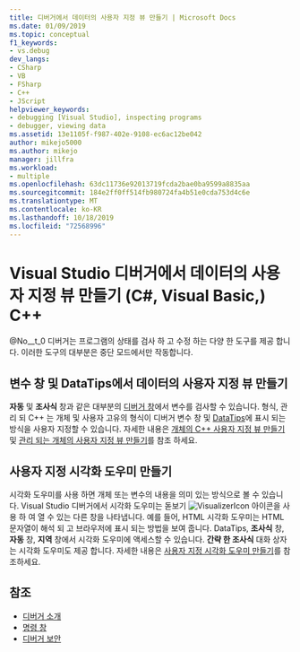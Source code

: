 ```yaml
---
title: 디버거에서 데이터의 사용자 지정 뷰 만들기 | Microsoft Docs
ms.date: 01/09/2019
ms.topic: conceptual
f1_keywords:
- vs.debug
dev_langs:
- CSharp
- VB
- FSharp
- C++
- JScript
helpviewer_keywords:
- debugging [Visual Studio], inspecting programs
- debugger, viewing data
ms.assetid: 13e1105f-f987-402e-9108-ec6ac12be042
author: mikejo5000
ms.author: mikejo
manager: jillfra
ms.workload:
- multiple
ms.openlocfilehash: 63dc11736e92013719fcda2bae0ba9599a8835aa
ms.sourcegitcommit: 184e2ff0ff514fb980724fa4b51e0cda753d4c6e
ms.translationtype: MT
ms.contentlocale: ko-KR
ms.lasthandoff: 10/18/2019
ms.locfileid: "72568996"
---
```

# <a name="create-custom-views-of-data-in-the-visual-studio-debugger-c-visual-basic-c"></a>Visual Studio 디버거에서 데이터의 사용자 지정 뷰 만들기 (C#, Visual Basic,) C++

@No__t_0 디버거는 프로그램의 상태를 검사 하 고 수정 하는 다양 한 도구를 제공 합니다. 이러한 도구의 대부분은 중단 모드에서만 작동합니다.

## <a name="create-custom-views-of-data-in-variable-windows-and-datatips"></a>변수 창 및 DataTips에서 데이터의 사용자 지정 뷰 만들기

 **자동** 및 **조사식** 창과 같은 대부분의 [디버거 창](../debugger/debugger-windows.md)에서 변수를 검사할 수 있습니다. 형식, 관리 되 C++ 는 개체 및 사용자 고유의 형식이 디버거 변수 창 및 [DataTips](../debugger/view-data-values-in-data-tips-in-the-code-editor.md)에 표시 되는 방식을 사용자 지정할 수 있습니다. 자세한 내용은 [개체의 C++ 사용자 지정 뷰 만들기](../debugger/create-custom-views-of-native-objects.md) 및 [관리 되는 개체의 사용자 지정 뷰 만들기](../debugger/create-custom-views-of-managed-objects.md)를 참조 하세요.

## <a name="create-custom-visualizers"></a>사용자 지정 시각화 도우미 만들기

 시각화 도우미를 사용 하면 개체 또는 변수의 내용을 의미 있는 방식으로 볼 수 있습니다. Visual Studio 디버거에서 시각화 도우미는 돋보기 ![VisualizerIcon](../debugger/media/dbg-tips-visualizer-icon.png "시각화 도우미 아이콘") 아이콘을 사용 하 여 열 수 있는 다른 창을 나타냅니다. 예를 들어, HTML 시각화 도우미는 HTML 문자열이 해석 되 고 브라우저에 표시 되는 방법을 보여 줍니다. DataTips, **조사식** 창, **자동** 창, **지역** 창에서 시각화 도우미에 액세스할 수 있습니다. **간략 한 조사식** 대화 상자는 시각화 도우미도 제공 합니다. 자세한 내용은 [사용자 지정 시각화 도우미 만들기](../debugger/create-custom-visualizers-of-data.md)를 참조하세요.

## <a name="see-also"></a>참조

- [디버거 소개](../debugger/debugger-feature-tour.md)
- [명령 창](../ide/reference/command-window.md)
- [디버거 보안](../debugger/debugger-security.md)
